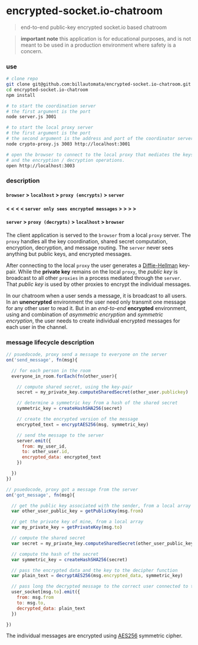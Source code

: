 # encrypted-socket.io-chatroom
> end-to-end public-key encrypted socket.io based chatroom

> **important note** this application is for educational purposes, and is not meant to be used in a production environment where safety is a concern.

### use

```bash
# clone repo
git clone git@github.com:billautomata/encrypted-socket.io-chatroom.git
cd encrypted-socket.io-chatroom
npm install

# to start the coordination server
# the first argument is the port
node server.js 3001

# to start the local proxy server
# the first argument is the port
# the second argument is the address and port of the coordinator server
node crypto-proxy.js 3003 http://localhost:3001

# open the browser to connect to the local proxy that mediates the keys
# and the encryption / decryption operations.
open http://localhost:3003
```

### description

#### `browser` > `localhost` > `proxy (encrypts)` > `server`
#### < < < < `server only sees encrypted messages` > > > >
#### `server` > `proxy (decrypts)` > `localhost` > `browser`

The client application is served to the `browser` from a local `proxy` server.  The `proxy` handles all the key coordination, shared secret computation, encryption, decryption, and message routing.  The `server` never sees anything but public keys, and encrypted messages.

After connecting to the local `proxy` the user generates a [Diffie-Hellman](https://nodejs.org/api/crypto.html#crypto_class_diffiehellman) key-pair. While the **private key** remains on the local `proxy`, the _public key_ is broadcast to all other `proxies` in a process mediated through the `server`.  That _public key_ is used by other proxies to encrypt the individual messages.

In our chatroom when a user sends a message, it is broadcast to all users.  In an **unencrypted** environment the user need only transmit one message for any other user to read it.  But in an *end-to-end* **encrypted** environment, using and combination of *asymmetric encryption* and *symmetric encryption*, the user needs to create individual encrypted messages for each user in the channel.

### message lifecycle description

```javascript
// psuedocode, proxy send a message to everyone on the server
on('send_message', fn(msg){

  // for each person in the room
  everyone_in_room.forEach(fn(other_user){

    // compute shared secret, using the key-pair
    secret = my_private_key.computeSharedSecret(other_user.publickey)

    // determine a symmetric key from a hash of the shared secret
    symmetric_key = createHashSHA256(secret)

    // create the encrypted version of the message
    encrypted_text = encryptAES256(msg, symmetric_key)

    // send the message to the server
    server.emit({
      from: my_user_id,
      to: other_user.id,
      encrypted_data: encrypted_text
    })

  })
})
```

```javascript
// psuedocode, proxy got a message from the server
on('got_message', fn(msg){

  // get the public key associated with the sender, from a local array
  var other_user_public_key = getPublicKey(msg.from)

  // get the private key of mine, from a local array
  var my_private_key = getPrivateKey(msg.to)

  // compute the shared secret
  var secret = my_private_key.computeSharedSecret(other_user_public_key)

  // compute the hash of the secret
  var symmetric_key = createHashSHA256(secret)

  // pass the encrypted data and the key to the decipher function
  var plain_text = decryptAES256(msg.encrypted_data, symmetric_key)

  // pass long the decrypted message to the correct user connected to the proxy
  user_socket[msg.to].emit({
    from: msg.from
    to: msg.to,
    decrypted_data: plain_text
  })

})
```

The individual messages are encrypted using [AES256](https://nodejs.org/api/crypto.html#crypto_crypto_createcipher_algorithm_password) symmetric cipher.
